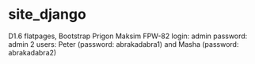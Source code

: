 # site_django
D1.6 flatpages, Bootstrap
Prigon Maksim FPW-82
login: admin
password: admin
2 users: Peter (password: abrakadabra1) and Masha (password: abrakadabra2)
